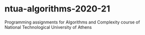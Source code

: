 # ntua-algorithms-2020-21
Programming assignments for Algorithms and Complexity course of National Technological University of Athens
